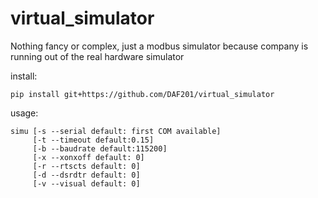# virtual_simulator

Nothing fancy or complex, just a modbus simulator because company is running out of the real hardware simulator

install:

```shell
pip install git+https://github.com/DAF201/virtual_simulator
```

usage:

```shell
simu [-s --serial default: first COM available] 
     [-t --timeout default:0.15] 
     [-b --baudrate default:115200]
     [-x --xonxoff default: 0]
     [-r --rtscts default: 0]
     [-d --dsrdtr default: 0]
     [-v --visual default: 0]
```
